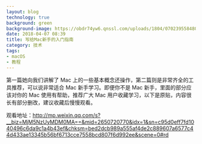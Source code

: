 ```yaml
---
layout: blog
technology: true
background: green
background-image: https://obdr74yw6.qnssl.com/uploads/1804/070239558480.jpg
date: 2018-04-07 08:39
title: 写给Mac新手的入门指南
category: 技术
tags:
- macOS
- 教程
---
```


第一篇她向我们讲解了 Mac 上的一些基本概念还操作，第二篇则是非常齐全的工具推荐，可以说非常适合 Mac 新手学习。即便你不是 Mac 新手，里面的部分应该对你的 Mac 使用有帮助，推荐广大 Mac 用户收藏学习，以下是原贴，内容很长有部分删改，建议收藏后慢慢观看。  

观看地址：http://mp.weixin.qq.com/s?__biz=MjM5NzUyMDM0MA==&mid=2650720770&idx=1&sn=c95d0eff7fd1040496c6da9c1a4b43ef&chksm=bed2dcb989a555af4de2c889607a6577c44d433ae13345b56bf6713cce7558bcd807f6d992ee&scene=0#rd
